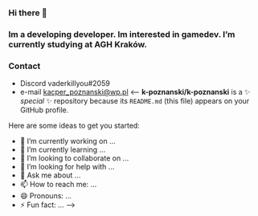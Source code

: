 ### Hi there 👋
### Im a developing developer. Im interested in gamedev. I’m currently studying at AGH Kraków.

### Contact
- Discord vaderkillyou#2059
- e-mail kacper_poznanski@wp.pl
<--
**k-poznanski/k-poznanski** is a ✨ _special_ ✨ repository because its `README.md` (this file) appears on your GitHub profile.

Here are some ideas to get you started:

- 🔭 I’m currently working on ...
- 🌱 I’m currently learning ...
- 👯 I’m looking to collaborate on ...
- 🤔 I’m looking for help with ...
- 💬 Ask me about ...
- 📫 How to reach me: ...
- 😄 Pronouns: ...
- ⚡ Fun fact: ...
-->
